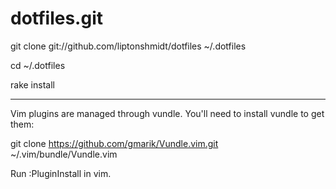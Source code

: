 # dotfiles.git

git clone git://github.com/liptonshmidt/dotfiles ~/.dotfiles

cd ~/.dotfiles

rake install
___
Vim plugins are managed through vundle. You'll need to install vundle to get them:

git clone https://github.com/gmarik/Vundle.vim.git ~/.vim/bundle/Vundle.vim

Run :PluginInstall in vim.
